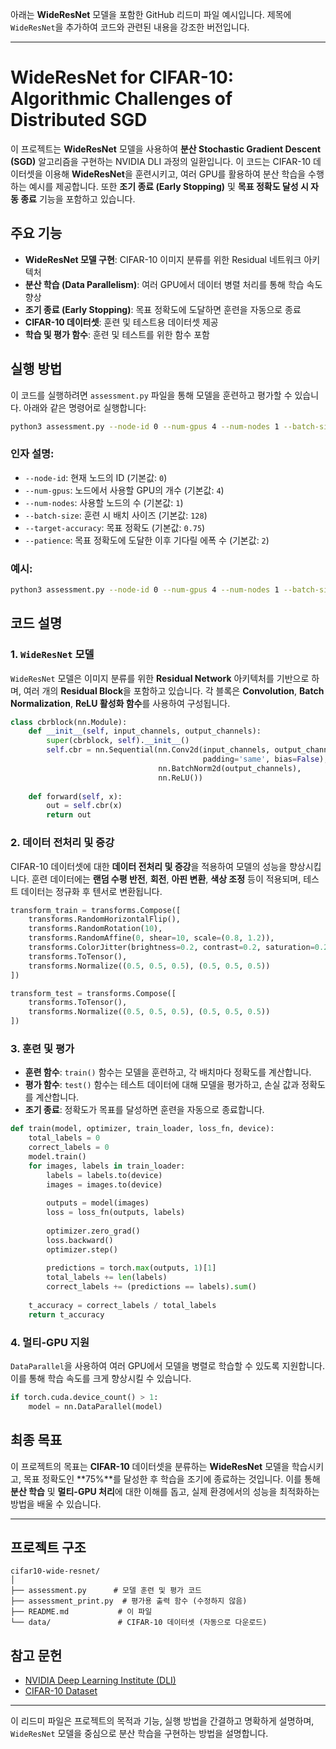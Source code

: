 아래는 **WideResNet** 모델을 포함한 GitHub 리드미 파일 예시입니다. 제목에 `WideResNet`을 추가하여 코드와 관련된 내용을 강조한 버전입니다.

---

# WideResNet for CIFAR-10: Algorithmic Challenges of Distributed SGD

이 프로젝트는 **WideResNet** 모델을 사용하여 **분산 Stochastic Gradient Descent (SGD)** 알고리즘을 구현하는 NVIDIA DLI 과정의 일환입니다. 이 코드는 CIFAR-10 데이터셋을 이용해 **WideResNet**을 훈련시키고, 여러 GPU를 활용하여 분산 학습을 수행하는 예시를 제공합니다. 또한 **조기 종료 (Early Stopping)** 및 **목표 정확도 달성 시 자동 종료** 기능을 포함하고 있습니다.

## 주요 기능

- **WideResNet 모델 구현**: CIFAR-10 이미지 분류를 위한 Residual 네트워크 아키텍처
- **분산 학습 (Data Parallelism)**: 여러 GPU에서 데이터 병렬 처리를 통해 학습 속도 향상
- **조기 종료 (Early Stopping)**: 목표 정확도에 도달하면 훈련을 자동으로 종료
- **CIFAR-10 데이터셋**: 훈련 및 테스트용 데이터셋 제공
- **학습 및 평가 함수**: 훈련 및 테스트를 위한 함수 포함

## 실행 방법

이 코드를 실행하려면 `assessment.py` 파일을 통해 모델을 훈련하고 평가할 수 있습니다. 아래와 같은 명령어로 실행합니다:

```bash
python3 assessment.py --node-id 0 --num-gpus 4 --num-nodes 1 --batch-size 128 --target-accuracy 0.75 --patience 2
```

### 인자 설명:

- `--node-id`: 현재 노드의 ID (기본값: `0`)
- `--num-gpus`: 노드에서 사용할 GPU의 개수 (기본값: `4`)
- `--num-nodes`: 사용할 노드의 수 (기본값: `1`)
- `--batch-size`: 훈련 시 배치 사이즈 (기본값: `128`)
- `--target-accuracy`: 목표 정확도 (기본값: `0.75`)
- `--patience`: 목표 정확도에 도달한 이후 기다릴 에폭 수 (기본값: `2`)

### 예시:

```bash
python3 assessment.py --node-id 0 --num-gpus 4 --num-nodes 1 --batch-size 128 --target-accuracy 0.75 --patience 2
```

## 코드 설명

### 1. `WideResNet` 모델

`WideResNet` 모델은 이미지 분류를 위한 **Residual Network** 아키텍처를 기반으로 하며, 여러 개의 **Residual Block**을 포함하고 있습니다. 각 블록은 **Convolution**, **Batch Normalization**, **ReLU 활성화 함수**를 사용하여 구성됩니다.

```python
class cbrblock(nn.Module):
    def __init__(self, input_channels, output_channels):
        super(cbrblock, self).__init__()
        self.cbr = nn.Sequential(nn.Conv2d(input_channels, output_channels, kernel_size=3, stride=(1,1),
                                           padding='same', bias=False), 
                                 nn.BatchNorm2d(output_channels), 
                                 nn.ReLU())
    
    def forward(self, x):
        out = self.cbr(x)
        return out
```

### 2. 데이터 전처리 및 증강

CIFAR-10 데이터셋에 대한 **데이터 전처리 및 증강**을 적용하여 모델의 성능을 향상시킵니다. 훈련 데이터에는 **랜덤 수평 반전**, **회전**, **아핀 변환**, **색상 조정** 등이 적용되며, 테스트 데이터는 정규화 후 텐서로 변환됩니다.

```python
transform_train = transforms.Compose([
    transforms.RandomHorizontalFlip(),
    transforms.RandomRotation(10),
    transforms.RandomAffine(0, shear=10, scale=(0.8, 1.2)),
    transforms.ColorJitter(brightness=0.2, contrast=0.2, saturation=0.2),
    transforms.ToTensor(),
    transforms.Normalize((0.5, 0.5, 0.5), (0.5, 0.5, 0.5))
])

transform_test = transforms.Compose([
    transforms.ToTensor(),
    transforms.Normalize((0.5, 0.5, 0.5), (0.5, 0.5, 0.5))
])
```

### 3. 훈련 및 평가

- **훈련 함수**: `train()` 함수는 모델을 훈련하고, 각 배치마다 정확도를 계산합니다.
- **평가 함수**: `test()` 함수는 테스트 데이터에 대해 모델을 평가하고, 손실 값과 정확도를 계산합니다.
- **조기 종료**: 정확도가 목표를 달성하면 훈련을 자동으로 종료합니다.

```python
def train(model, optimizer, train_loader, loss_fn, device):
    total_labels = 0
    correct_labels = 0
    model.train()
    for images, labels in train_loader:
        labels = labels.to(device)
        images = images.to(device)
        
        outputs = model(images)
        loss = loss_fn(outputs, labels)
        
        optimizer.zero_grad()
        loss.backward()
        optimizer.step()
        
        predictions = torch.max(outputs, 1)[1]
        total_labels += len(labels)
        correct_labels += (predictions == labels).sum()
    
    t_accuracy = correct_labels / total_labels
    return t_accuracy
```

### 4. 멀티-GPU 지원

`DataParallel`을 사용하여 여러 GPU에서 모델을 병렬로 학습할 수 있도록 지원합니다. 이를 통해 학습 속도를 크게 향상시킬 수 있습니다.

```python
if torch.cuda.device_count() > 1:
    model = nn.DataParallel(model)
```

## 최종 목표

이 프로젝트의 목표는 **CIFAR-10** 데이터셋을 분류하는 **WideResNet** 모델을 학습시키고, 목표 정확도인 **75%**를 달성한 후 학습을 조기에 종료하는 것입니다. 이를 통해 **분산 학습** 및 **멀티-GPU 처리**에 대한 이해를 돕고, 실제 환경에서의 성능을 최적화하는 방법을 배울 수 있습니다.

---

## 프로젝트 구조

```
cifar10-wide-resnet/
│
├── assessment.py      # 모델 훈련 및 평가 코드
├── assessment_print.py  # 평가용 출력 함수 (수정하지 않음)
├── README.md           # 이 파일
└── data/               # CIFAR-10 데이터셋 (자동으로 다운로드)
```

## 참고 문헌

- [NVIDIA Deep Learning Institute (DLI)](https://www.nvidia.com/en-us/deep-learning-ai/)
- [CIFAR-10 Dataset](https://www.cs.toronto.edu/~kriz/cifar.html)

---

이 리드미 파일은 프로젝트의 목적과 기능, 실행 방법을 간결하고 명확하게 설명하며, `WideResNet` 모델을 중심으로 분산 학습을 구현하는 방법을 설명합니다.
